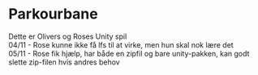# Parkourbane
Dette er Olivers og Roses Unity spil
<br>
04/11 - Rose kunne ikke få lfs til at virke, men hun skal nok lære det
<br> 
05/11 - Rose fik hjælp, har både en zipfil og bare unity-pakken, kan godt slette zip-filen hvis andres behov
